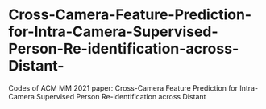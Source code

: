 # Cross-Camera-Feature-Prediction-for-Intra-Camera-Supervised-Person-Re-identification-across-Distant-
Codes of ACM MM 2021 paper: Cross-Camera Feature Prediction for Intra-Camera Supervised Person Re-identification across Distant 
